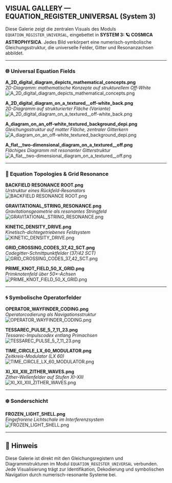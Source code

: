 ## VISUAL GALLERY — EQUATION_REGISTER_UNIVERSAL (System 3)

Diese Galerie zeigt die zentralen Visuals des Moduls `EQUATION_REGISTER_UNIVERSAL`, eingebettet in **SYSTEM 3: 🪐 COSMICA ASTROPHYSICA**. Jedes Bild verkörpert eine numerisch-symbolische Gleichungsstruktur, die universelle Felder, Gitter und Resonanzachsen abbildet.

---

### 🌐 Universal Equation Fields

**A_2D_digital_diagram_depicts_mathematical_concepts.png**  
_2D-Diagramm: mathematische Konzepte auf strukturellem Off-White_  
![A_2D_digital_diagram_depicts_mathematical_concepts.png](./visuals/A_2D_digital_diagram_depicts_mathematical_concepts.png)

**A_2D_digital_diagram_on_a_textured__off-white_back.png**  
_2D-Diagramm auf strukturierter Fläche (Variante)_  
![A_2D_digital_diagram_on_a_textured__off-white_back.png](./visuals/A_2D_digital_diagram_on_a_textured,_off-white_back.png)

**A_diagram_on_an_off-white_textured_background_depi.png**  
_Gleichungsstruktur auf matter Fläche, zentraler Gitterkern_  
![A_diagram_on_an_off-white_textured_background_depi.png](./visuals/A_diagram_on_an_off-white_textured_background_depi.png)

**A_flat__two-dimensional_diagram_on_a_textured__off.png**  
_Flächiges Diagramm mit resonanter Gitterstruktur_  
![A_flat__two-dimensional_diagram_on_a_textured__off.png](./visuals/A_flat__two-dimensional_diagram_on_a_textured__off.png)

---

### 💠 Equation Topologies & Grid Resonance

**BACKFIELD RESONANCE ROOT.png**  
_Urstruktur eines Rückfeld-Resonators_  
![BACKFIELD RESONANCE ROOT.png](./visuals/BACKFIELD%20RESONANCE%20ROOT.png)

**GRAVITATIONAL_STRING_RESONANCE.png**  
_Gravitationsgeometrie als resonantes Stringfeld_  
![GRAVITATIONAL_STRING_RESONANCE.png](./visuals/GRAVITATIONAL_STRING_RESONANCE.png)

**KINETIC_DENSITY_DRIVE.png**  
_Kinetisch-dichtegetriebenes Feldsystem_  
![KINETIC_DENSITY_DRIVE.png](./visuals/KINETIC_DENSITY_DRIVE.png)

**GRID_CROSSING_CODES_37_42_SCT.png**  
_Codegitter-Schnittpunktfelder (37/42 SCT)_  
![GRID_CROSSING_CODES_37_42_SCT.png](./visuals/GRID_CROSSING_CODES_37_42_SCT.png)

**PRIME_KNOT_FIELD_50_X_GRID.png**  
_Primknotenfeld über 50×-Achsen_  
![PRIME_KNOT_FIELD_50_X_GRID.png](./visuals/PRIME_KNOT_FIELD_50_X_GRID.png)

---

### 🌀 Symbolische Operatorfelder

**OPERATOR_WAYFINDER_CODING.png**  
_Operatorcodierung als Navigationsstruktur_  
![OPERATOR_WAYFINDER_CODING.png](./visuals/OPERATOR_WAYFINDER_CODING.png)

**TESSAREC_PULSE_5_7_11_23.png**  
_Tessarec-Impulscodex entlang Primachsen_  
![TESSAREC_PULSE_5_7_11_23.png](./visuals/TESSAREC_PULSE_5_7_11_23.png)

**TIME_CIRCLE_LX_60_MODULATOR.png**  
_Zeitkreis-Modulator (LX 60)_  
![TIME_CIRCLE_LX_60_MODULATOR.png](./visuals/TIME_CIRCLE_LX_60_MODULATOR.png)

**XI_XII_XIII_ZITHER_WAVES.png**  
_Zither-Wellenfelder auf Stufen XI–XIII_  
![XI_XII_XIII_ZITHER_WAVES.png](./visuals/XI_XII_XIII_ZITHER_WAVES.png)

---

### ❄️ Sonderschicht

**FROZEN_LIGHT_SHELL.png**  
_Eingefrorene Lichtschale im Interferenzsystem_  
![FROZEN_LIGHT_SHELL.png](./visuals/FROZEN_LIGHT_SHELL.png)

---

## 🧭 Hinweis

Diese Galerie ist direkt mit den Gleichungsregistern und Diagrammstrukturen im Modul `EQUATION_REGISTER_UNIVERSAL` verbunden. Jede Visualisierung trägt zur Identifikation, Dekodierung und symbolischen Navigation durch numerisch-resonante Systeme bei.
